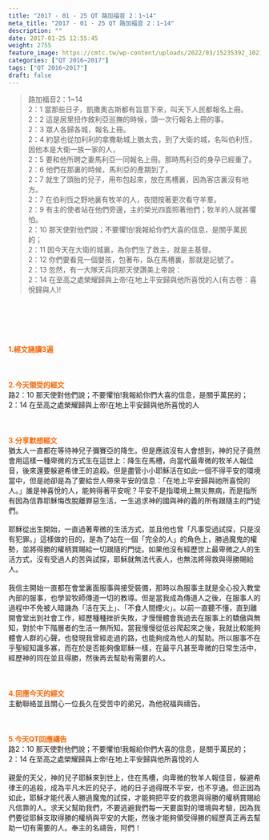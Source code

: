 ```yaml
---
title: "2017 - 01 - 25 QT 路加福音 2：1~14"
meta_title: "2017 - 01 - 25 QT 路加福音 2：1~14"
description: ""
date: 2017-01-25 12:55:45
weight: 2755
feature_image: https://cmtc.tw/wp-content/uploads/2022/03/15235392_10211799862337740_180693556567566654_o-1.webp
categories: ["QT 2016~2017"]
tags: ["QT 2016~2017"]
draft: false
---
```


<blockquote>路加福音2：1~14<br />
2：1 當那些日子，凱撒奧古斯都有旨意下來，叫天下人民都報名上冊。<br />
2：2 這是居里扭作敘利亞巡撫的時候，頭一次行報名上冊的事。<br />
2：3 眾人各歸各城，報名上冊。<br />
2：4 約瑟也從加利利的拿撒勒城上猶太去，到了大衛的城，名叫伯利恆，因他本是大衛一族一家的人，<br />
2：5 要和他所聘之妻馬利亞一同報名上冊。那時馬利亞的身孕已經重了。<br />
2：6 他們在那裏的時候，馬利亞的產期到了，<br />
2：7 就生了頭胎的兒子，用布包起來，放在馬槽裏，因為客店裏沒有地方。<br />
2：7 在伯利恆之野地裏有牧羊的人，夜間按著更次看守羊羣。<br />
2：9 有主的使者站在他們旁邊，主的榮光四面照著他們；牧羊的人就甚懼怕。<br />
2：10 那天使對他們說；不要懼怕!我報給你們大喜的信息，是關乎萬民的；<br />
2：11 因今天在大衛的城裏，為你們生了救主，就是主基督。<br />
2：12 你們要看見一個嬰孩，包著布，臥在馬槽裏，那就是記號了。<br />
2：13 忽然，有一大隊天兵同那天使讚美上帝說：<br />
2：14 在至高之處榮耀歸與上帝!在地上平安歸與他所喜悅的人(有古卷：喜悅歸與人)!</blockquote><br />
&nbsp;<br />
<br />
&nbsp;<br />
<br />
<span style="color: #ff6600;"><strong>1.</strong><strong>經文誦讀3遍</strong></span><br />
<br />
<span style="color: #ff6600;"><strong> </strong></span><br />
<br />
<span style="color: #ff6600;"><strong>2.</strong><strong>今天領受的經文<br />
</strong></span>路2：10 那天使對他們說；不要懼怕!我報給你們大喜的信息，是關乎萬民的；<br />
2：14 在至高之處榮耀歸與上帝!在地上平安歸與他所喜悅的人<br />
<br />
&nbsp;<br />
<br />
<span style="color: #ff6600;"><strong>3.</strong><strong>分享默想經文<br />
</strong></span>猶太人一直都在等待神兒子彌賽亞的降生。但是應該沒有人會想到，神的兒子竟然會用這樣一種卑微的方式生在這世上：降生在馬槽，向當代最卑微的牧羊人報佳音，後來還要躲避希律王的追殺。但是盡管小小耶穌活在如此一個不得平安的環境當中，但是祂卻是為了要給世人帶來平安的信息：「在地上平安歸與祂所喜悅的人。」誰是神喜悅的人，能夠得著平安呢？平安不是指環境上無災無病，而是指所有因為信靠耶穌悔改脫離罪惡生活，一生追求神的國與神的義的所有跟隨主的門徒們。<br />
<br />
耶穌從出生開始，一直過著卑微的生活方式，並且他也曾「凡事受過試探，只是沒有犯罪。」這樣做的目的，是為了站在一個「完全的人」的角色上，勝過魔鬼的權勢，並將得勝的權柄賞賜給一切跟隨的門徒。如果他沒有經歷世上最卑微之人的生活方式，沒有受過人的苦與試探，耶穌就無法代表人，也無法將得救與得勝賜給人。<br />
<br />
我信主開始一直都在會堂裏面服事與接受裝備，那時以為服事主就是全心投入教堂內部的服事，也學習牧師傳道一切的教導。但是當我成為傳道人之後，在服事人的過程中不免被人暗譏為「活在天上」、「不食人間煙火」。以前一直聽不懂，直到離開會堂出到社會工作，經歷種種挫折失敗，才慢慢體會我過去在服事上的驕傲與無知，對於中下階層者的生活一無所知。當我慢慢從低谷爬起來之後，我就比較能夠體會人群的心聲，也發現我曾經走過的路，也能夠成為他人的幫助。所以服事不在乎聖經知識多寡，而在於是否能夠像耶穌一樣，在最平凡甚至卑微的日常生活中，經歷神的同在並且得勝，然後再去幫助有需要的人。<br />
<br />
&nbsp;<br />
<br />
<span style="color: #ff6600;"><strong>4.</strong><strong>回應今天的經文<br />
</strong></span>主動聯絡並且關心一位長久在受苦中的弟兄，為他祝福與禱告。<br />
<br />
&nbsp;<br />
<br />
<span style="color: #ff6600;"><strong>5.</strong></span><strong><span style="color: #ff6600;">今天QT回應禱告<br />
</span></strong>路2：10 那天使對他們說；不要懼怕!我報給你們大喜的信息，是關乎萬民的；<br />
2：14 在至高之處榮耀歸與上帝!在地上平安歸與他所喜悅的人<br />
<br />
親愛的天父，神的兒子耶穌來到世上，住在馬槽，向卑微的牧羊人報佳音，躲避希律王的追殺，成為平凡木匠的兒子，祂的日子過得既不平安，也不亨通。但正因為如此，耶穌才能代表人勝過魔鬼的試探，才能夠把平安的救恩與得勝的權柄賞賜給凡信靠的人。求天父幫助我們，不要逃避我們每一天要面對的環境與考驗，因為我們要從耶穌支取得勝的權柄與平安的大能，然後才能夠領受得勝的經歷真正再去幫助一切有需要的人。奉主的名禱告，阿們！<br />
<br />
&nbsp;<br />
<br />
&nbsp;<br />
<br />
&nbsp;<br />
<br />
<strong><span style="color: #ff6600;"> </span></strong>
        